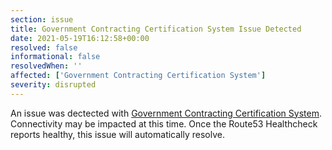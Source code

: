 ```yaml
---
section: issue
title: Government Contracting Certification System Issue Detected
date: 2021-05-19T16:12:58+00:00
resolved: false
informational: false
resolvedWhen: ''
affected: ['Government Contracting Certification System']
severity: disrupted
---
```

An issue was dectected with [Government Contracting Certification System](https://certify.sba.gov).  Connectivity may be impacted at this time.  Once the Route53 Healthcheck reports healthy, this issue will automatically resolve.
